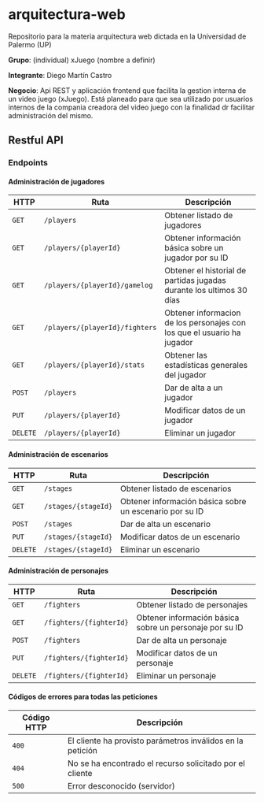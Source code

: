 # arquitectura-web
Repositorio para la materia arquitectura web dictada en la Universidad de Palermo (UP)

**Grupo**: (individual) xJuego (nombre a definir)

**Integrante**: Diego Martín Castro

**Negocio**: Api REST y aplicación frontend que facilita la gestion interna de un video juego (xJuego). Está planeado para que sea utilizado por usuarios internos de la compania creadora del video juego con la finalidad dr facilitar administración del mismo.

## Restful API

### Endpoints

#### Administración de jugadores

| HTTP          |  Ruta                          | Descripción                                                                      |
| ------------- |--------------------------------| ---------------------------------------------------------------------------------|
| `GET`         | `/players`                     | Obtener listado de jugadores                                                     |
| `GET`         | `/players/{playerId}`          | Obtener información básica sobre un jugador por su ID                            |
| `GET`         | `/players/{playerId}/gamelog`  | Obtener el historial de partidas jugadas durante los ultimos 30 días             |
| `GET`         | `/players/{playerId}/fighters` | Obtener informacion de los personajes con los que el usuario ha jugador          |
| `GET`         | `/players/{playerId}/stats`    | Obtener las estadísticas generales del jugador                                   |
| `POST`        | `/players`                     | Dar de alta a un jugador                                                         |
| `PUT`         | `/players/{playerId}`          | Modificar datos de un jugador                                                    |
| `DELETE`      | `/players/{playerId}`          | Eliminar un jugador                                                              |

#### Administración de escenarios

| HTTP          |  Ruta                          | Descripción                                                                      |
| ------------- |--------------------------------| ---------------------------------------------------------------------------------|
| `GET`         | `/stages`                      | Obtener listado de escenarios                                                    |
| `GET`         | `/stages/{stageId}`            | Obtener información básica sobre un escenario por su ID                          |
| `POST`        | `/stages`                      | Dar de alta un escenario                                                         |
| `PUT`         | `/stages/{stageId}`            | Modificar datos de un escenario                                                  |
| `DELETE`      | `/stages/{stageId}`            | Eliminar un escenario                                                            |

#### Administración de personajes

| HTTP          |  Ruta                          | Descripción                                                                      |
| ------------- |--------------------------------| ---------------------------------------------------------------------------------|
| `GET`         | `/fighters`                    | Obtener listado de personajes                                                    |
| `GET`         | `/fighters/{fighterId}`        | Obtener información básica sobre un personaje por su ID                          |
| `POST`        | `/fighters`                    | Dar de alta un personaje                                                         |
| `PUT`         | `/fighters/{fighterId}`        | Modificar datos de un personaje                                                  |
| `DELETE`      | `/fighters/{fighterId}`        | Eliminar un personaje                                                            |

#### Códigos de errores para todas las peticiones

| Código HTTP   |  Descripción                                                 |
| ------------- |--------------------------------------------------------------|
| `400`         | El cliente ha provisto parámetros inválidos en la petición   |
| `404`         | No se ha encontrado el recurso solicitado por el cliente     |
| `500`         | Error desconocido (servidor)                                 |
